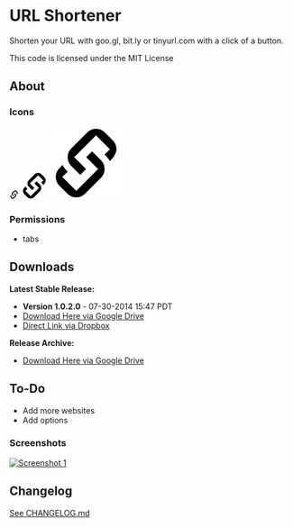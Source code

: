 # URL Shortener #

Shorten your URL with goo.gl, bit.ly or tinyurl.com with a click of a button.

This code is licensed under the MIT License

## About

### Icons
[![Icon 16](https://raw.githubusercontent.com/Wassup789/URL-Shortener/master/img/16.png)](https://raw.githubusercontent.com/Wassup789/URL-Shortener/master/img/16.png)
[![Icon 48](https://raw.githubusercontent.com/Wassup789/URL-Shortener/master/img/48.png)](https://raw.githubusercontent.com/Wassup789/URL-Shortener/master/img/48.png)
[![Icon 128](https://raw.githubusercontent.com/Wassup789/URL-Shortener/master/img/128.png)](https://raw.githubusercontent.com/Wassup789/URL-Shortener/master/img/128.png)

### Permissions
 - tabs

## Downloads


**Latest Stable Release:**

 - **Version 1.0.2.0** - 07-30-2014 15:47 PDT
 - [Download Here via Google Drive][Dld_Latest_GD]
 - [Direct Link via Dropbox][Dld_Latest_DB]

**Release Archive:**

 - [Download Here via Google Drive][Dld_Archive]

## To-Do
 * Add more websites
 * Add options

### Screenshots
[![Screenshot 1](http://i.imgur.com/tIDBhOi.png)](http://i.imgur.com/tIDBhOi.png)

## Changelog
[See CHANGELOG.md][CLog.md]

  [Dld_Latest_GD]: http://goo.gl/SI5rbl
  [Dld_Latest_DB]: http://db.orangedox.com/9wI5sxgVPQEflnJlI8/URL_Shortener_v1.0.2.0.crx
  [Dld_Archive]: http://goo.gl/i3HVNK
  
  [CLog.md]: https://github.com/Wassup789/URL-Shortener/blob/master/CHANGELOG.md

